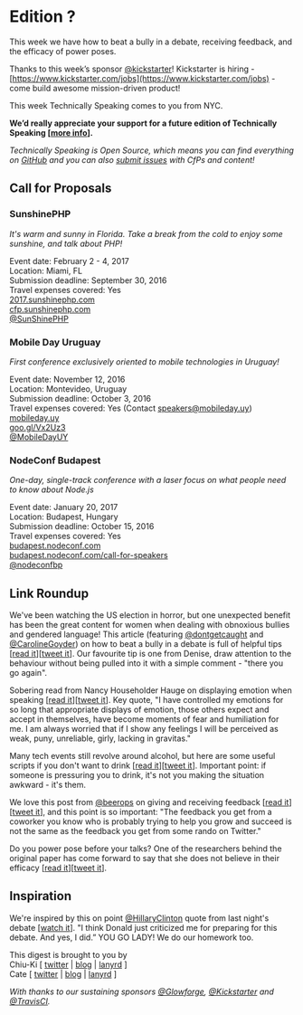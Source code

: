 # Edition ?

This week we have how to beat a bully in a debate, receiving feedback, and the efficacy of power poses.

Thanks to this week’s sponsor [@kickstarter](https://twitter.com/kickstarter)! Kickstarter is hiring - [https://www.kickstarter.com/jobs](https://www.kickstarter.com/jobs)  - come build awesome mission-driven product!

This week Technically Speaking comes to you from NYC.

**We’d really appreciate your support for a future edition of Technically Speaking [[more info](http://www.techspeak.email/sponsorship/)].**  

*Technically Speaking is Open Source, which means you can find everything on [GitHub](https://github.com/catehstn/technically-speaking/) and you can also [submit issues](https://github.com/catehstn/technically-speaking/issues/new) with CfPs and content!*  

## Call for Proposals

### SunshinePHP
*It's warm and sunny in Florida. Take a break from the cold to enjoy some sunshine, and talk about PHP!*

Event date: February 2 - 4, 2017  
Location: Miami, FL  
Submission deadline: September 30, 2016  
Travel expenses covered: Yes  
[2017.sunshinephp.com](https://2017.sunshinephp.com/)  
[cfp.sunshinephp.com](https://cfp.sunshinephp.com/)  
[@SunShinePHP](https://twitter.com/SunShinePHP)


### Mobile Day Uruguay
*First conference exclusively oriented to mobile technologies in Uruguay!*

Event date: November 12, 2016  
Location: Montevideo, Uruguay  
Submission deadline: October 3, 2016  
Travel expenses covered: Yes (Contact speakers@mobileday.uy)  
[mobileday.uy](http://mobileday.uy)  
[goo.gl/Vx2Uz3](https://goo.gl/Vx2Uz3)  
[@MobileDayUY](http://twitter.com/mobiledayuy)


### NodeConf Budapest
*One-day, single-track conference with a laser focus on what people need to know about Node.js*

Event date: January 20, 2017  
Location: Budapest, Hungary  
Submission deadline: October 15, 2016  
Travel expenses covered: Yes  
[budapest.nodeconf.com](http://budapest.nodeconf.com)  
[budapest.nodeconf.com/call-for-speakers](http://budapest.nodeconf.com/call-for-speakers)  
[@nodeconfbp](https://twitter.com/nodeconfbp)


## Link Roundup

We've been watching the US election in horror, but one unexpected benefit has been the great content for women when dealing with obnoxious bullies and gendered language! This article (featuring [@dontgetcaught](http://twitter.com/dontgetcaught) and [@CarolineGoyder](http://twitter.com/CarolineGoyder)) on how to beat a bully in a debate is full of helpful tips [[read it](http://qz.com/790454/a-strategy-to-help-hillary-clinton-beat-donald-trump-in-the-debates-can-also-help-you-defeat-the-office-bully/)][[tweet it](https://twitter.com/home?status=How%20to%20beat%20a%20bully%20in%20a%20debate%20%28Hillary%20Clinton,%20take%20note%29%20http%3A//qz.com/790454/a-strategy-to-help-hillary-clinton-beat-donald-trump-in-the-debates-can-also-help-you-defeat-the-office-bully%20via%20%40techspeakdigest)]. Our favourite tip is one from Denise, draw attention to the behaviour without being pulled into it with a simple comment - "there you go again".

Sobering read from Nancy Householder Hauge on displaying emotion when speaking [[read it](http://consultingadultblog.blogspot.com/2016/09/speaking-as-woman.html)][[tweet it](https://twitter.com/home?status=Consulting%20Adult%3A%20Speaking%20as%20a%20Woman%20http%3A//consultingadultblog.blogspot.com/2016/09/speaking-as-woman.html%20via%20%40techspeakdigest)]. Key quote, "I have controlled my emotions for so long that appropriate displays of emotion, those others expect and accept in themselves, have become moments of fear and humiliation for me.  I am always worried that if I show any feelings I will be perceived as weak, puny, unreliable, girly, lacking in gravitas."

Many tech events still revolve around alcohol, but here are some useful scripts if you don't want to drink [[read it](https://captainawkward.com/2016/09/26/905-im-a-college-student-who-doesnt-drink-how-can-i-make-my-peers-understand-that-without-killing-the-mood/)][[tweet it](https://twitter.com/home?status=How%20can%20I%20make%20my%20peers%20understand%20that%20I%20don't%20drink%20without%20killing%20the%20mood%20https%3A//captainawkward.com/2016/09/26/905-im-a-college-student-who-doesnt-drink-how-can-i-make-my-peers-understand-that-without-killing-the-mood/%20via%20%40techspeakdigest)]. Important point: if someone is pressuring you to drink, it's not you making the situation awkward - it's them.

We love this post from [@beerops](http://twitter.com/beerops) on giving and receiving feedback [[read it](https://beero.ps/2016/09/26/on-giving-and-receiving-feedback/)][[tweet it](https://twitter.com/home?status=On%20Giving%20and%20Receiving%20Feedback%20by%20%40beerops%20https%3A//beero.ps/2016/09/26/on-giving-and-receiving-feedback/%20via%20%40techspeakdigest)], and this point is so important: "The feedback you get from a coworker you know who is probably trying to help you grow and succeed is not the same as the feedback you get from some rando on Twitter."

Do you power pose before your talks? One of the researchers behind the original paper has come forward to say that she does not believe in their efficacy [[read it](http://nymag.com/scienceofus/2016/09/power-poses-co-author-i-dont-think-power-poses-are-real.html)][[tweet it](https://twitter.com/home?status=Power%20Poses%20Co-author%3A%20I%20Don%27t%20Think%20Power%20Poses%20Are%20Real%20by%20%40jessesingal%20http%3A//nymag.com/scienceofus/2016/09/power-poses-co-author-i-dont-think-power-poses-are-real.html%20via%20%40techspeakdigest)].

## Inspiration

We're inspired by this on point [@HillaryClinton](http://twitter.com/HillaryClinton) quote from last night's debate [[watch it](https://twitter.com/politico/status/780589215054790656)]. "I think Donald just criticized me for preparing for this debate. And yes, I did.” YOU GO LADY! We do our homework too.


This digest is brought to you by  
Chiu-Ki [ [twitter](https://twitter.com/chiuki) | [blog](http://blog.sqisland.com/) | [lanyrd](http://lanyrd.com/profile/chiuki/) ]  
Cate [ [twitter](https://twitter.com/catehstn) | [blog](http://www.catehuston.com/blog/) | [lanyrd](http://lanyrd.com/profile/catehstn/) ]

*With thanks to our sustaining sponsors [@Glowforge](http://twitter.com/glowforge), [@Kickstarter](http://twitter.com/kickstarter) and [@TravisCI](http://twitter.com/travisci).*
